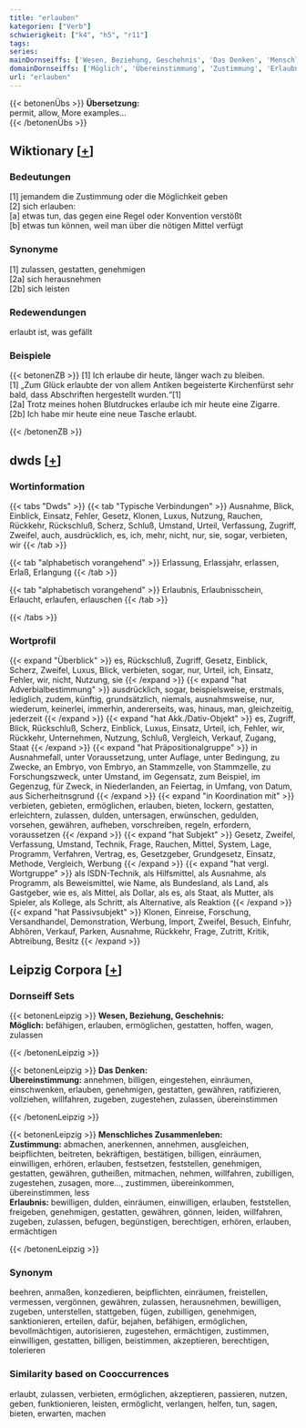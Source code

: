 ```yaml
---
title: "erlauben"
kategorien: ["Verb"]
schwierigkeit: ["k4", "h5", "r11"]
tags:
series:
mainDornseiffs: ['Wesen, Beziehung, Geschehnis', 'Das Denken', 'Menschliches Zusammenleben']
domainDornseiffs: ['Möglich', 'Übereinstimmung', 'Zustimmung', 'Erlaubnis']
url: "erlauben"
---
```


{{< betonenÜbs >}}
**Übersetzung:**  
permit, allow, More examples...  
{{< /betonenÜbs >}}

## Wiktionary [[+](https://de.wiktionary.org/wiki/erlauben)]

### Bedeutungen
[1] jemandem die Zustimmung oder die Möglichkeit geben  
[2] sich erlauben:  
[a] etwas tun, das gegen eine Regel oder Konvention verstößt  
[b] etwas tun können, weil man über die nötigen Mittel verfügt  

### Synonyme
[1] zulassen, gestatten, genehmigen  
[2a] sich herausnehmen  
[2b] sich leisten  

### Redewendungen
erlaubt ist, was gefällt  

### Beispiele
{{< betonenZB >}}
[1] Ich erlaube dir heute, länger wach zu bleiben.  
[1] „Zum Glück erlaubte der von allem Antiken begeisterte Kirchenfürst sehr bald, dass Abschriften hergestellt wurden.“[1]  
[2a] Trotz meines hohen Blutdruckes erlaube ich mir heute eine Zigarre.  
[2b] Ich habe mir heute eine neue Tasche erlaubt.  

{{< /betonenZB >}}


## dwds [[+](https://www.dwds.de/wb/erlauben)]

### Wortinformation
{{< tabs "Dwds" >}}
{{< tab "Typische Verbindungen" >}}
Ausnahme, Blick, Einblick, Einsatz, Fehler, Gesetz, Klonen, Luxus, Nutzung, Rauchen, Rückkehr, Rückschluß, Scherz, Schluß, Umstand, Urteil, Verfassung, Zugriff, Zweifel, auch, ausdrücklich, es, ich, mehr, nicht, nur, sie, sogar, verbieten, wir
{{< /tab >}}

{{< tab "alphabetisch vorangehend" >}}
Erlassung, Erlassjahr, erlassen, Erlaß, Erlangung
{{< /tab >}}

{{< tab "alphabetisch vorangehend" >}}
Erlaubnis, Erlaubnisschein, Erlaucht, erlaufen, erlauschen
{{< /tab >}}

{{< /tabs >}}

### Wortprofil
{{< expand "Überblick" >}} es, Rückschluß, Zugriff, Gesetz, Einblick, Scherz, Zweifel, Luxus, Blick, verbieten, sogar, nur, Urteil, ich, Einsatz, Fehler, wir, nicht, Nutzung, sie {{< /expand >}}
{{< expand "hat Adverbialbestimmung" >}} ausdrücklich, sogar, beispielsweise, erstmals, lediglich, zudem, künftig, grundsätzlich, niemals, ausnahmsweise, nur, wiederum, keinerlei, immerhin, andererseits, was, hinaus, man, gleichzeitig, jederzeit {{< /expand >}}
{{< expand "hat Akk./Dativ-Objekt" >}} es, Zugriff, Blick, Rückschluß, Scherz, Einblick, Luxus, Einsatz, Urteil, ich, Fehler, wir, Rückkehr, Unternehmen, Nutzung, Schluß, Vergleich, Verkauf, Zugang, Staat {{< /expand >}}
{{< expand "hat Präpositionalgruppe" >}} in Ausnahmefall, unter Voraussetzung, unter Auflage, unter Bedingung, zu Zwecke, an Embryo, von Embryo, an Stammzelle, von Stammzelle, zu Forschungszweck, unter Umstand, im Gegensatz, zum Beispiel, im Gegenzug, für Zweck, in Niederlanden, an Feiertag, in Umfang, von Datum, aus Sicherheitnsgrund {{< /expand >}}
{{< expand "in Koordination mit" >}} verbieten, gebieten, ermöglichen, erlauben, bieten, lockern, gestatten, erleichtern, zulassen, dulden, untersagen, erwünschen, gedulden, vorsehen, gewähren, aufheben, vorschreiben, regeln, erfordern, voraussetzen {{< /expand >}}
{{< expand "hat Subjekt" >}} Gesetz, Zweifel, Verfassung, Umstand, Technik, Frage, Rauchen, Mittel, System, Lage, Programm, Verfahren, Vertrag, es, Gesetzgeber, Grundgesetz, Einsatz, Methode, Vergleich, Werbung {{< /expand >}}
{{< expand "hat vergl. Wortgruppe" >}} als ISDN-Technik, als Hilfsmittel, als Ausnahme, als Programm, als Beweismittel, wie Name, als Bundesland, als Land, als Gastgeber, wie es, als Mittel, als Dollar, als es, als Staat, als Mutter, als Spieler, als Kollege, als Schritt, als Alternative, als Reaktion {{< /expand >}}
{{< expand "hat Passivsubjekt" >}} Klonen, Einreise, Forschung, Versandhandel, Demonstration, Werbung, Import, Zweifel, Besuch, Einfuhr, Abhören, Verkauf, Parken, Ausnahme, Rückkehr, Frage, Zutritt, Kritik, Abtreibung, Besitz {{< /expand >}}

## Leipzig Corpora [[+](https://corpora.uni-leipzig.de/en/res?word=erlauben&corpusId=deu_newscrawl-public_2018)]

### Dornseiff Sets
{{< betonenLeipzig >}}
**Wesen, Beziehung, Geschehnis:**  
**Möglich:** befähigen, erlauben, ermöglichen, gestatten, hoffen, wagen, zulassen  

{{< /betonenLeipzig >}}


{{< betonenLeipzig >}}
**Das Denken:**  
**Übereinstimmung:** annehmen, billigen, eingestehen, einräumen, einschwenken, erlauben, genehmigen, gestatten, gewähren, ratifizieren, vollziehen, willfahren, zugeben, zugestehen, zulassen, übereinstimmen  

{{< /betonenLeipzig >}}


{{< betonenLeipzig >}}
**Menschliches Zusammenleben:**  
**Zustimmung:** abmachen, anerkennen, annehmen, ausgleichen, beipflichten, beitreten, bekräftigen, bestätigen, billigen, einräumen, einwilligen, erhören, erlauben, festsetzen, feststellen, genehmigen, gestatten, gewähren, gutheißen, mitmachen, nehmen, willfahren, zubilligen, zugestehen, zusagen, more..., zustimmen, übereinkommen, übereinstimmen, less  
**Erlaubnis:** bewilligen, dulden, einräumen, einwilligen, erlauben, feststellen, freigeben, genehmigen, gestatten, gewähren, gönnen, leiden, willfahren, zugeben, zulassen, befugen, begünstigen, berechtigen, erhören, erlauben, ermächtigen  

{{< /betonenLeipzig >}}

### Synonym
beehren, anmaßen, konzedieren, beipflichten, einräumen, freistellen, vermessen, vergönnen, gewähren, zulassen, herausnehmen, bewilligen, zugeben, unterstellen, stattgeben, fügen, zubilligen, genehmigen, sanktionieren, erteilen, dafür, bejahen, befähigen, ermöglichen, bevollmächtigen, autorisieren, zugestehen, ermächtigen, zustimmen, einwilligen, gestatten, billigen, beistimmen, akzeptieren, berechtigen, tolerieren


### Similarity based on Cooccurrences
erlaubt, zulassen, verbieten, ermöglichen, akzeptieren, passieren, nutzen, geben, funktionieren, leisten, ermöglicht, verlangen, helfen, tun, sagen, bieten, erwarten, machen

